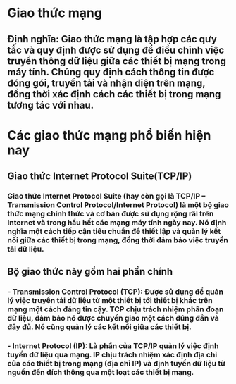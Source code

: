 <!-- TOC -->
# Giao thức mạng
## Định nghĩa: Giao thức mạng là tập hợp các qưy tắc và quy định được sử dụng để điều chỉnh việc truyền thông dữ liệu giữa các thiết bị mạng trong máy tính. Chúng quy định cách thông tin được đóng gói, truyền tải và nhận diện trên mạng, đồng thời xác định cách các thiết bị trong mạng tương tác với nhau.
# Các giao thức mạng phổ biến hiện nay
## Giao thức Internet Protocol Suite(TCP/IP)
### Giao thức Internet Protocol Suite (hay còn gọi là TCP/IP – Transmission Control Protocol/Internet Protocol) là một bộ giao thức mạng chính thức và cơ bản được sử dụng rộng rãi trên Internet và trong hầu hết các mạng máy tính ngày nay. Nó định nghĩa một cách tiếp cận tiêu chuẩn để thiết lập và quản lý kết nối giữa các thiết bị trong mạng, đồng thời đảm bảo việc truyền tải dữ liệu.
## Bộ giao thức này gồm hai phần chính
### - Transmission Control Protocol (TCP): Được sử dụng để quản lý việc truyền tải dữ liệu từ một thiết bị tới thiết bị khác trên mạng một cách đáng tin cậy. TCP chịu trách nhiệm phân đoạn dữ liệu, đảm bảo nó được chuyển giao một cách đúng đắn và đầy đủ. Nó cũng quản lý các kết nối giữa các thiết bị.
### - Internet Protocol (IP): Là phần của TCP/IP quản lý việc định tuyến dữ liệu qua mạng. IP chịu trách nhiệm xác định địa chỉ của các thiết bị trong mạng (địa chỉ IP) và định tuyến dữ liệu từ nguồn đến đích thông qua một loạt các thiết bị mạng.